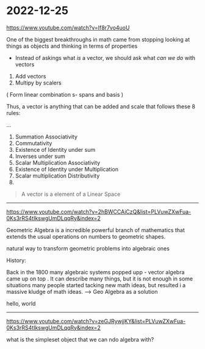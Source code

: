 # 2022-12-25

<https://www.youtube.com/watch?v=If8r7vo4uoU>

One of the biggest breakthroughs in math came from stopping looking at things as objects and thinking in terms of properties

* Instead of askings what *is* a vector, we should ask what *can we do* with vectors

1. Add vectors
2. Multipy by scalers

( Form linear combination s- spans and basis )

Thus, a vector is anything that can be added and scale that
follows these 8 rules:

...

1. Summation Associativity
2. Commutativity
3. Existence of Identity under sum
4. Inverses under sum
5. Scalar Multiplication Associativity
6. Existence of Identity under Multiplication
7. Scalar multiplication Distributivity
8.

> A vector is a element of a Linear Space
___

<https://www.youtube.com/watch?v=2hBWCCAiCzQ&list=PLVuwZXwFua-0Ks3rRS4tIkswgUmDLqqRy&index=2>

Geometric Algebra is a incredible powerful branch of mathematics that extends the usual operations on numbers to geometric shapes.

natural way to transform geometric problems into algebraic ones

History:

Back in the 1800 many algebraic systems popped upp - vector algebra came up on top . It can describe many things, but it is not enough in some situations
many people  started tacking new math ideas, but resulted i a massive kludge of math ideas.   --> Geo Algebra as a solution

 hello, world

 ___

 <https://www.youtube.com/watch?v=zeGJRywjjKY&list=PLVuwZXwFua-0Ks3rRS4tIkswgUmDLqqRy&index=2>

 what is the simpleset object that we can ndo algebra with?


 